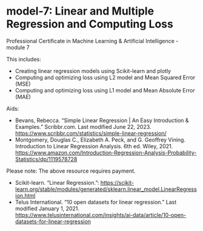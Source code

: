 # model-7: Linear and Multiple Regression and Computing Loss

Professional Certificate in Machine Learning &amp; Artificial Intelligence - module 7

This includes:

- Creating linear regression models using Scikit-learn and plotly
- Computing and optimizing loss using L2 model and Mean Squared Error (MSE)
- Computing and optimizing loss using L1 model and Mean Absolute Error (MAE)


Aids:
- Bevans, Rebecca. “Simple Linear Regression | An Easy Introduction & Examples.” Scribbr.com. Last modified June 22, 2023. https://www.scribbr.com/statistics/simple-linear-regression/
- Montgomery, Douglas C., Elizabeth A. Peck, and G. Geoffrey Vining. Introduction to Linear Regression Analysis. 6th ed. Wiley, 2021. https://www.amazon.com/Introduction-Regression-Analysis-Probability-Statistics/dp/1119578728

Please note: The above resource requires payment.

- Scikit-learn. “Linear Regression.”: https://scikit-learn.org/stable/modules/generated/sklearn.linear_model.LinearRegression.html
- Telus International. “10 open datasets for linear regression.” Last modified January 1, 2021. https://www.telusinternational.com/insights/ai-data/article/10-open-datasets-for-linear-regression